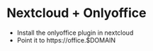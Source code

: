 # Nextcloud + Onlyoffice
- Install the onlyoffice plugin in nextcloud
- Point it to https://office.$DOMAIN